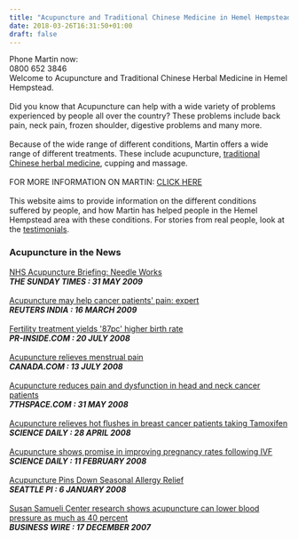 ```yaml
---
title: "Acupuncture and Traditional Chinese Medicine in Hemel Hempstead"
date: 2018-03-26T16:31:50+01:00
draft: false
---
```


<span class="hightlight">Phone Martin now:</span><br>
<span class="hightlight large-text">0800 652 3846<br>
</span>
Welcome to Acupuncture and Traditional Chinese Herbal Medicine in Hemel Hempstead.<br>
        <br>
Did you know that Acupuncture can help with a wide variety of problems experienced by people all over the country? These problems include back pain, neck pain, frozen shoulder, digestive problems and many more.<br>
        <br>
Because of the wide range of different conditions, Martin offers a wide range of different treatments. These include acupuncture, <a href="Traditional-Chinese-Medicine.html">traditional Chinese herbal medicine</a>, cupping and massage.
        <br>
        <br>
        FOR MORE INFORMATION ON MARTIN: <a href="About-Martin.html">CLICK HERE</a><br>
        <br>
This website aims to provide information on the different conditions suffered by people, and how Martin has helped people in the Hemel Hempstead area with these conditions. For stories from real people, look at the <a href="Testimonials-2.html">testimonials</a>.<br>
 
<h3>Acupuncture in the News</h3>
<a target="_blank" href="http://www.thetimes.co.uk/tto/health//">NHS Acupuncture Briefing: Needle Works</a>
        <br>
        <strong><em>THE SUNDAY TIMES : 31 MAY 2009
</em></strong>
        <br>
        <br>
        <a target="_blank" href="http://in.reuters.com/article/lifestyleMolt/idINTRE52F1XG20090316">Acupuncture may help cancer patients' pain: expert</a>
        <br>
        <strong><em>REUTERS INDIA : 16 MARCH 2009
</em></strong>
        <br>
        <br>
        <a target="_blank" href="http://www.pr-inside.com/fertility-treatment-yields-87pc-higher-r713358.htm">Fertility treatment yields '87pc' higher birth rate</a>
        <br>
        <strong><em>PR-INSIDE.COM : 20 JULY 2008
</em></strong>
        <br>
        <br>
        <a target="_blank" href="http://www.canada.com/topics/bodyandhealth/story.html?id=47ef8d7f-f44d-4260-8ea3-6412d8feef09">Acupuncture relieves menstrual pain</a>
        <br>
        <strong><em>CANADA.COM : 13 JULY 2008
</em></strong>
        <br>
        <br>
        <a target="_blank" href="http://7thspace.com/headlines/282988/acupuncture_reduces_pain_and_dysfunction_in_head_and_neck_cancer_patients_after_neck_dissection.html">Acupuncture reduces pain and dysfunction in head and neck cancer patients</a>
        <br>
        <strong><em>7THSPACE.COM : 31 MAY 2008</em></strong>
        <br>
        <br>
        <a target="_blank" href="https://www.sciencedaily.com/releases/2008/04/080418080407.htm">Acupuncture relieves hot flushes in breast cancer patients taking Tamoxifen</a>
        <br>
        <strong><em>SCIENCE DAILY : 28 APRIL 2008</em></strong>
        <br>
        <br>
        <a target="_blank" href="https://www.sciencedaily.com/releases/2008/02/080210085601.htm">Acupuncture shows promise in improving pregnancy rates following IVF</a>
        <br>
        <strong><em>SCIENCE DAILY : 11 FEBRUARY 2008</em></strong>
        <br>
        <br>
        <a target="_blank" href="http://www.seattlepi.com/lifestyle/health/article/Natural-Medicine-Acupuncture-pins-down-seasonal-1260686.php">Acupuncture Pins Down Seasonal Allergy Relief</a>
        <br>
        <strong><em>SEATTLE PI : 6 JANUARY 2008</em></strong>
        <br>
        <br>
        <a target="_blank" href="http://hemel-acupuncture.co.uk/index.html">Susan Samueli Center research shows acupuncture can lower blood pressure as much as 40 percent</a>
        <br>
        <strong><em>BUSINESS WIRE : 17 DECEMBER 2007</em></strong>

